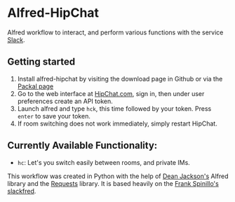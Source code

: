 Alfred-HipChat
==============

Alfred workflow to interact, and perform various functions with the service [Slack](http://hipchat.com/).

## Getting started
1. Install alfred-hipchat by visiting the download page in Github or via the [Packal page](http://www.packal.org/workflow/alfred-hipchat)
2. Go to the web interface at [HipChat.com](https://www.hipchat.com/sign_in), sign in, then under user preferences create an API token.
3. Launch alfred and type `hck`, this time followed by your token. Press `enter` to save your token. 
4. If room switching does not work immediately, simply restart HipChat.

## Currently Available Functionality:
* `hc`: Let's you switch easily between rooms, and private IMs.

This workflow was created in Python with the help of [Dean Jackson's](https://github.com/deanishe/alfred-workflow) Alfred library and the [Requests](http://docs.python-requests.org/en/latest/) library.  It is based heavily on the [Frank Spinillo's slackfred](https://github.com/fspinillo/slackfred).
